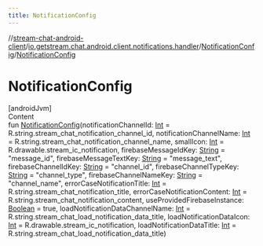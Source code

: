 ```yaml
---
title: NotificationConfig
---
```

//[stream-chat-android-client](../../../index.md)/[io.getstream.chat.android.client.notifications.handler](../index.md)/[NotificationConfig](index.md)/[NotificationConfig](NotificationConfig.md)



# NotificationConfig  
[androidJvm]  
Content  
fun [NotificationConfig](NotificationConfig.md)(notificationChannelId: [Int](https://kotlinlang.org/api/latest/jvm/stdlib/kotlin/-int/index.html) = R.string.stream_chat_notification_channel_id, notificationChannelName: [Int](https://kotlinlang.org/api/latest/jvm/stdlib/kotlin/-int/index.html) = R.string.stream_chat_notification_channel_name, smallIcon: [Int](https://kotlinlang.org/api/latest/jvm/stdlib/kotlin/-int/index.html) = R.drawable.stream_ic_notification, firebaseMessageIdKey: [String](https://kotlinlang.org/api/latest/jvm/stdlib/kotlin/-string/index.html) = "message_id", firebaseMessageTextKey: [String](https://kotlinlang.org/api/latest/jvm/stdlib/kotlin/-string/index.html) = "message_text", firebaseChannelIdKey: [String](https://kotlinlang.org/api/latest/jvm/stdlib/kotlin/-string/index.html) = "channel_id", firebaseChannelTypeKey: [String](https://kotlinlang.org/api/latest/jvm/stdlib/kotlin/-string/index.html) = "channel_type", firebaseChannelNameKey: [String](https://kotlinlang.org/api/latest/jvm/stdlib/kotlin/-string/index.html) = "channel_name", errorCaseNotificationTitle: [Int](https://kotlinlang.org/api/latest/jvm/stdlib/kotlin/-int/index.html) = R.string.stream_chat_notification_title, errorCaseNotificationContent: [Int](https://kotlinlang.org/api/latest/jvm/stdlib/kotlin/-int/index.html) = R.string.stream_chat_notification_content, useProvidedFirebaseInstance: [Boolean](https://kotlinlang.org/api/latest/jvm/stdlib/kotlin/-boolean/index.html) = true, loadNotificationDataChannelName: [Int](https://kotlinlang.org/api/latest/jvm/stdlib/kotlin/-int/index.html) = R.string.stream_chat_load_notification_data_title, loadNotificationDataIcon: [Int](https://kotlinlang.org/api/latest/jvm/stdlib/kotlin/-int/index.html) = R.drawable.stream_ic_notification, loadNotificationDataTitle: [Int](https://kotlinlang.org/api/latest/jvm/stdlib/kotlin/-int/index.html) = R.string.stream_chat_load_notification_data_title)  



